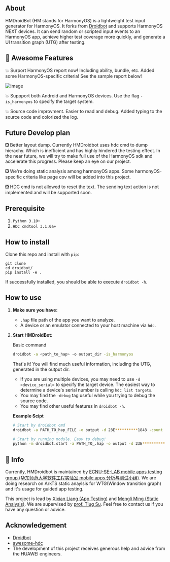 ## About
HMDroidBot (HM stands for HarmonyOS) is a lightweight test input generator for HarmonyOS. It forks from [Droidbot](https://github.com/honeynet/droidbot) and supports HarmonyOS NEXT devices.
It can send random or scripted input events to an HarmonyOS app, achieve higher test coverage more quickly, and generate a UI transition graph (UTG) after testing.

## :smiling_face_with_three_hearts: Awesome Features 
:boom: Surport HarmonyOS report now! Including ability, bundle, etc. Added some HarmonyOS-specific criteria! See the sample report below!

![image](https://github.com/user-attachments/assets/1dfbb6f8-c9ab-48b2-8043-5474719a7466)

:boom: Suppport both Android and HarmonyOS devices. Use the flag `-is_harmonyos` to specify the target system.

:boom: Source code improvment. Easier to read and debug. Added typing to the source code and colorized the log.

## Future Develop plan
:negative_squared_cross_mark: Better layout dump. Currently HMDroidbot uses hdc cmd to dump hierachy. Which is inefficient and has highly hindered the testing effect. In the near future, we will try to make full use of the HarmonyOS sdk and accelerate this progress. Please keep an eye on our project.

:negative_squared_cross_mark: We're doing static analysis among harmonyOS apps. Some harmonyOS-specific criteria like page cov will be added into this project.

:negative_squared_cross_mark: HDC cmd is not allowed to reset the text. The sending text action is not implemented and will be supported soon.

## Prerequisite

1. `Python 3.10+`
2. `HDC cmdtool 3.1.0a+`

## How to install

Clone this repo and install with `pip`:

```shell
git clone 
cd droidbot/
pip install -e .
```

If successfully installed, you should be able to execute `droidbot -h`.

## How to use

1. **Make sure you have:**

    + `.hap` file path of the app you want to analyze.
    + A device or an emulator connected to your host machine via `hdc`.

2. **Start HMDroidBot:**
    
    Basic command
    ```bash
    droidbot -a <path_to_hap> -o output_dir -is_harmonyos
    ```
    That's it! You will find much useful information, including the UTG, generated in the output dir.

    + If you are using multiple devices, you may need to use `-d <device_serial>` to specify the target device. The easiest way to determine a device's serial number is calling `hdc list targets`.
    + You may find the `-debug` tag useful while you trying to debug the source code.
    + You may find other useful features in `droidbot -h`.

    **Example Scipt**
    ```bash
    # Start by droidbot cmd
    droidbot -a PATH_TO_hap_FILE -o output -d 23E**********1843 -count 1000 -is_harmonyos -debug

    # Start by running module. Easy to debug!
    python -m droidbot.start -a PATH_TO_.hap -o output -d 23E**********1843 -count 1000 -is_harmonyos -debug
    ```

## :mega: Info
Currently, HMDroidbot is maintained by [ECNU-SE-LAB mobile apps testing group (华东师范大学软件工程实验室 mobile apps 分析与测试小组)](https://mobile-app-analysis.github.io/). We are doing research on ArkTS static anaylsis for WTG(Window transition graph) and it's usage for guided app testing.

This project is lead by [Xixian Liang (App Testing)](https://xixianliang.github.io/resume/) and [Mengli Ming (Static Analysis)](https://ml-ming.dev/). We are supervised by [prof. Tiug Su](https://tingsu.github.io/). Feel free to contact us if you have any question or advice.

## Acknowledgement

- [Droidbot](https://github.com/honeynet/droidbot)
- [awesome-hdc](https://github.com/codematrixer/awesome-hdc)
- The development of this project receives generous help and advice from the HUAWEI engineers.
